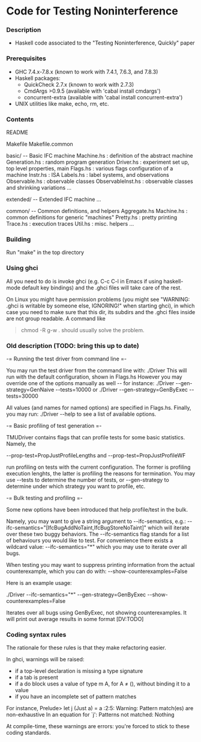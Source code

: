
Code for Testing Noninterference
================================

### Description

- Haskell code associated to the "Testing Noninterference, Quickly" paper

### Prerequisites

- GHC 7.4.x-7.8.x (known to work with 7.4.1, 7.6.3, and 7.8.3)
- Haskell packages:
  - QuickCheck 2.7.x (known to work with 2.7.3)
  - CmdArgs >0.9.5 (available with 'cabal install cmdargs')
  - concurrent-extra (available with 'cabal install concurrent-extra')
- UNIX utilities like make, echo, rm, etc.

### Contents

README

Makefile
Makefile.common

basic/    -- Basic IFC machine 
        Machine.hs     : definition of the abstract machine
	Generation.hs  : random program generation
	Driver.hs      : experiment set up, top level properties, main
	Flags.hs       : various flags configuration of a machine
	Instr.hs       : ISA
	Labels.hs      : label systems, and observations
	Observable.hs  : observable classes
	ObservableInst.hs : observable classes and shrinking variations
        ...

extended/ -- Extended IFC machine
        ...

common/ -- Common definitions, and helpers
	Aggregate.hs
	Machine.hs              : common definitions for generic "machines"
	Pretty.hs               : pretty printing
	Trace.hs                : execution traces
	Util.hs                 : misc. helpers 
        ...

### Building

Run "make" in the top directory

### Using ghci

All you need to do is invoke ghci (e.g. C-c C-l in Emacs if using
haskell-mode default key bindings) and the .ghci files will take care
of the rest.

On Linux you might have permission problems (you might see "WARNING:
.ghci is writable by someone else, IGNORING!" when starting ghci), in
which case you need to make sure that this dir, its subdirs and the
.ghci files inside are not group readable. A command like
> chmod -R g-w .
should usually solve the problem.

### Old description (TODO: bring this up to date)

-= Running the test driver from command line =-

You may run the test driver from the command line with: 
    ./Driver
This will run with the default configuration, shown in Flags.hs
However you may override one of the options manually as well -- for
instance:
   ./Driver --gen-strategy=GenNaive --tests=10000
or 
   ./Driver --gen-strategy=GenByExec --tests=30000

All values (and names for named options) are specified in Flags.hs. Finally,
you may run:
   ./Driver --help
to see a list of available options.

-= Basic profiling of test generation =-

TMUDriver contains flags that can profile tests for some 
basic statistics. Namely, the 

  --prop-test=PropJustProfileLengths
and
  --prop-test=PropJustProfileWF

run profiling on tests with the current configuration. The former is 
profiling execution lenghts, the latter is profiling the reasons for 
termination. You may use --tests to determine the number of tests, 
or --gen-strategy to determine under which strategy you want to profile, etc.

-= Bulk testing and profiling =-

Some new options have been introduced that help profile/test in the bulk.

Namely, you may want to give a string argument to --ifc-semantics, e.g.:
   --ifc-semantics="[IfcBugAddNoTaint,IfcBugStoreNoTaint]"
which will iterate over these two buggy behaviors. The --ifc-semantics
flag stands for a list of behaviours you would like to test. For convenience
there exists a wildcard value:
   --ifc-semantics="*"
which you may use to iterate over all bugs. 

When testing you may want to suppress printing information from the 
actual counterexample, which you can do with:
   --show-counterexamples=False

Here is an example usage:

./Driver --ifc-semantics="*" 
            --gen-strategy=GenByExec 
            --show-counterexamples=False

Iterates over all bugs using GenByExec, not showing
counterexamples. It will print out average results in some format
[DV:TODO]

### Coding syntax rules

The rationale for these rules is that they make refactoring easier.

In ghci, warnings will be raised:
- if a top-level declaration is missing a type signature
- if a tab is present
- if a do block uses a value of type m A, for A ≠ (), without binding
  it to a value
- if you have an incomplete set of pattern matches

For instance,
Prelude> let j (Just a) = a
<interactive>:2:5:
    Warning: Pattern match(es) are non-exhaustive
             In an equation for `j': Patterns not matched: Nothing

At compile-time, these warnings are errors: you're forced to stick to
these coding standards.
